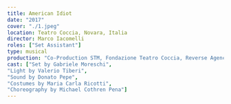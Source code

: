 ```yaml
---
title: American Idiot
date: "2017"
cover: "./1.jpeg"
location: Teatro Coccia, Novara, Italia
director: Marco Iacomelli
roles: ["Set Assistant"]
type: musical
production: "Co-Production STM, Fondazione Teatro Coccia, Reverse Agency and CRT"
cast: ["Set by Gabriele Moreschi",
"Light by Valerio Tiberi",
"Sound by Donato Pepe",
"Costumes by Maria Carla Ricotti",
"Choreography by Michael Cothren Pena"]
---
```

